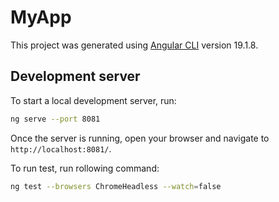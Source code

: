 # MyApp

This project was generated using [Angular CLI](https://github.com/angular/angular-cli) version 19.1.8.

## Development server

To start a local development server, run:

```bash
ng serve --port 8081
```

Once the server is running, open your browser and navigate to `http://localhost:8081/`. 

To run test, run rollowing command:
```bash
ng test --browsers ChromeHeadless --watch=false
```